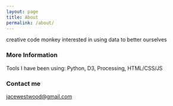 ```yaml
---
layout: page
title: About
permalink: /about/
---
```


creative code monkey interested in using data to better ourselves

### More Information
Tools I have been using:
Python, D3, Processing, HTML/CSS/JS

### Contact me

[jacewestwood@gmail.com](mailto:jacewestwood@gmail.com)
